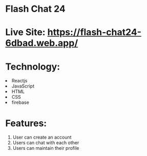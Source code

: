 # Flash Chat 24

# Live Site: https://flash-chat24-6dbad.web.app/

# Technology:

<li>Reactjs</li>
<li>JavaScript</li>
<li>HTML</li>
<li>CSS</li>
<li>firebase</li>

# Features:

1. User can create an account
2. Users can chat with each other
3. Users can maintain their profile